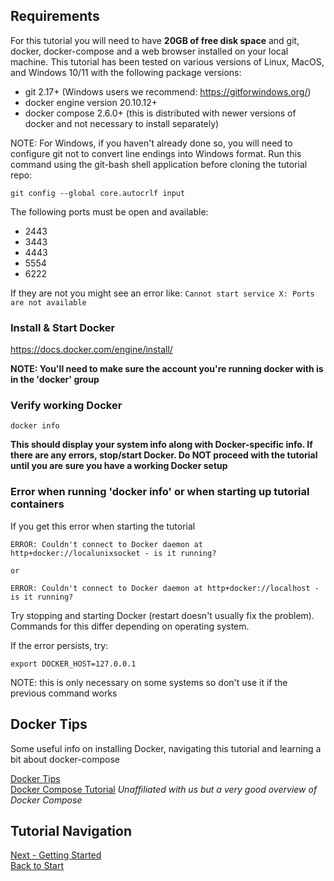 ## Requirements

For this tutorial you will need to have **20GB of free disk space** and git, docker, docker-compose and a web browser installed on your local machine.  This tutorial has been tested on various versions of Linux, MacOS, and Windows 10/11 with the following package versions:

- git 2.17+ (Windows users we recommend:  https://gitforwindows.org/)
- docker engine version 20.10.12+
- docker compose 2.6.0+ (this is distributed with newer versions of docker and not necessary to install separately)  

NOTE: For Windows, if you haven't already done so, you will need to configure git not to convert line endings into Windows format.  Run this command using the git-bash shell application before cloning the tutorial repo:

```
git config --global core.autocrlf input
```

The following ports must be open and available:

- 2443
- 3443
- 4443
- 5554
- 6222

If they are not you might see an error like:
`Cannot start service X: Ports are not available`

### Install & Start Docker

https://docs.docker.com/engine/install/

**NOTE: You'll need to make sure the account you're running docker with is in the 'docker' group**

### Verify working Docker

```
docker info
```

**This should display your system info along with Docker-specific info.  If there are any errors, stop/start Docker.  Do NOT proceed with the tutorial until you are sure you have a working Docker setup**


### Error when running 'docker info' or when starting up tutorial containers

If you get this error when starting the tutorial   

```
ERROR: Couldn't connect to Docker daemon at http+docker://localunixsocket - is it running?

or  

ERROR: Couldn't connect to Docker daemon at http+docker://localhost - is it running?
```

Try stopping and starting Docker (restart doesn't usually fix the problem).  Commands for this differ depending on operating system.

If the error persists, try:  

```
export DOCKER_HOST=127.0.0.1
```

NOTE: this is only necessary on some systems so don't use it if the previous command works

## Docker Tips

Some useful info on installing Docker, navigating this tutorial and learning a bit about docker-compose

[Docker Tips](docker_tips.md)  
[Docker Compose Tutorial](https://youtu.be/DX1T-PKHKhg) *Unaffiliated with us but a very good overview of Docker Compose*


## Tutorial Navigation

[Next - Getting Started](getting_started.md)  
[Back to Start](../README.md)
